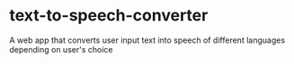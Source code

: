 # text-to-speech-converter
A web app that converts user input text into speech of different languages depending on user's choice
